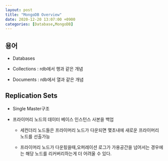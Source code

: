 ```yaml
---
layout: post
title: "MongoDB Overview"
date: 2020-12-20 13:07:00 +0900
categories: [Database,MongoDB]
---
```


## 용어

- Databases

- Collections : rdb에서 행과 같은 개념

- Documents : rdb에서 열과 같은 개념

## Replication Sets

- Single Master구조

- 프라이머리 노드의 데이터 베이스 인스턴스 사본을 백업

    - 세컨더리 노드들은 프라이머리 노드가 다운되면 몇초내에 새로운 프라이머리 노드를 선출가능

    - 프라이머리 노드가 다운됬을때,오퍼레이션 로그가 가용공간을 넘어서는 경우에는 해당 노드를 리커버리하는게 더 어려울 수 있다.
